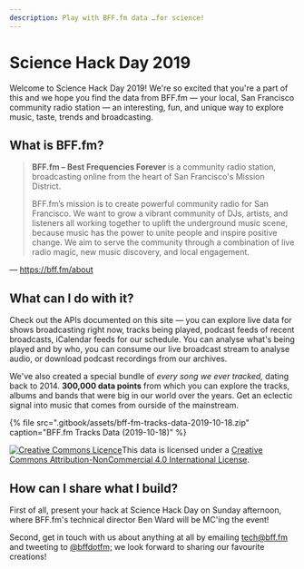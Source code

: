 ```yaml
---
description: Play with BFF.fm data …for science!
---
```


# Science Hack Day 2019

Welcome to Science Hack Day 2019! We're so excited that you're a part of this and we hope you find the data from BFF.fm — your local, San Francisco community radio station — an interesting, fun, and unique way to explore music, taste, trends and broadcasting.

## What is BFF.fm?

> **BFF.fm – Best Frequencies Forever** is a community radio station, broadcasting online from the heart of San Francisco's Mission District. 
>
> BFF.fm’s mission is to create powerful community radio for San Francisco. We want to grow a vibrant community of DJs, artists, and listeners all working together to uplift the underground music scene, because music has the power to unite people and inspire positive change. We aim to serve the community through a combination of live radio magic, new music discovery, and local engagement.

— [https://bff.fm/about ](https://bff.fm/about%20)

## What can I do with it?

Check out the APIs documented on this site — you can explore live data for shows broadcasting right now, tracks being played, podcast feeds of recent broadcasts, iCalendar feeds for our schedule. You can analyse what's being played and by who, you can consume our live broadcast stream to analyse audio, or download podcast recordings from our archives.

We've also created a special bundle of _every song we ever tracked,_ dating back to 2014. **300,000 data points** from which you can explore the tracks, albums and bands that were big in our world over the years. Get an eclectic signal into music that comes from ourside of the mainstream.

{% file src=".gitbook/assets/bff-fm-tracks-data-2019-10-18.zip" caption="BFF.fm Tracks Data \(2019-10-18\)" %}

[![Creative Commons Licence](https://i.creativecommons.org/l/by-nc/4.0/88x31.png)](http://creativecommons.org/licenses/by-nc/4.0/)This data is licensed under a [Creative Commons Attribution-NonCommercial 4.0 International License](http://creativecommons.org/licenses/by-nc/4.0/).

## How can I share what I build?

First of all, present your hack at Science Hack Day on Sunday afternoon, where BFF.fm's technical director Ben Ward will be MC'ing the event!

Second, get in touch with us about anything at all by emailing tech@bff.fm and tweeting to [@bffdotfm;](https://twitter.com/bffdotfm) we look forward to sharing our favourite creations!


